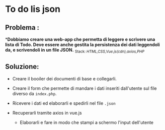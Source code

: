 # To do lis json

## Problema :

***Dobbiamo creare una web-app che permetta di leggere e scrivere una lista di Todo. Deve essere anche gestita la persistenza dei dati leggendoli da, e scrivendoli in un file JSON.**
    <sub>Stack: _HTML,CSS,Vue.js(cdn),axios,PHP_ </sub>
## Soluzione:

- Creare il booiler dei documenti di base e collegarli.

- Creare il form che permette di mandare i dati inseriti dall'utente sul file diverso da `index.php`.

- Ricevere i dati ed elaborarli e spedirli nel file `.json` 

- Recuperarli tramite axios in vue.js
    - Elaborarli e fare in modo che stampi a schermo l'input dell'utente